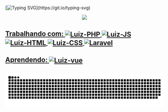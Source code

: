 [![Typing SVG](https://readme-typing-svg.herokuapp.com/?color=ff9900&size=35&center=true&vCenter=true&width=1000&lines=HELLO,+MY+NAME+is+Luiz+Matos;I+from+Brazil,+Guararapes+-+SP;I'm+a+web+programmer+at+Intersolid+Software;Be+Welcome!)](https://git.io/typing-svg)

<div align="center">
  <a href="https://github.com/matosluizdev">
  <img height="180em" src="https://github-readme-stats.vercel.app/api?username=matosluizdev&show_icons=true&theme=onedark&include_all_commits=true&count_private=true"/>
</div>
  

</div>
 <h2> Trabalhando com:
  <img align="center" alt="Luiz-PHP" height="50" width="70" src="https://cdn.jsdelivr.net/gh/devicons/devicon/icons/php/php-plain.svg" />
  <img align="center" alt="Luiz-JS" height="40" width="50" src="https://cdn.jsdelivr.net/gh/devicons/devicon/icons/javascript/javascript-original.svg" />
  <img align="center" alt="Luiz-HTML" height="40" width="50" src="https://cdn.jsdelivr.net/gh/devicons/devicon/icons/html5/html5-original.svg" />
  <img align="center" alt="Luiz-CSS" height="40" width="50"  src="https://cdn.jsdelivr.net/gh/devicons/devicon/icons/css3/css3-original.svg" />
  <img align="center" alt="Laravel" height="40" width="50"  src="https://cdn.jsdelivr.net/gh/devicons/devicon/icons/laravel/laravel-plain.svg" />

</div>
  <div>
 <h4> Aprendendo:
  <img align="center" alt="Luiz-vue" height="40" width="50" src="https://cdn.jsdelivr.net/gh/devicons/devicon/icons/vuejs/vuejs-original.svg" />
</div>
  
 
<div> 
 
  ![Snake animation](https://github.com/matosluizdev/matosluizdev/blob/output/github-contribution-grid-snake.svg)
 
</div>

